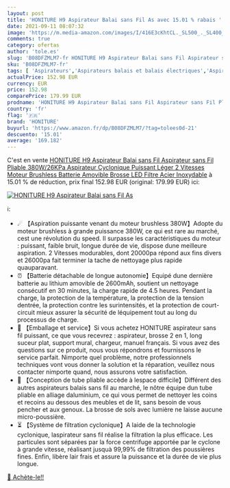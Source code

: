 ```yaml
---
layout: post
title: 'HONITURE H9 Aspirateur Balai sans Fil As avec 15.01 % rabais '
date: 2021-09-11 08:07:32
image: 'https://m.media-amazon.com/images/I/416E3cKhtCL._SL500_._SL400_.jpg'
comments: true
category: ofertas
author: 'tole.es'
slug: 'B08DFZMLM7-fr HONITURE H9 Aspirateur Balai sans Fil Aspirateur sans Fil...'
sku: 'B08DFZMLM7-fr'
tags: [ 'Aspirateurs','Aspirateurs balais et balais électriques','Aspirateurs, entretien des sols et nettoyeurs de vitres','Cuisine et Maison','honiture', ]
actualPrice: 152.98 EUR
currency: EUR
price: 152.98
comparePrice: 179.99 EUR
prodname: 'HONITURE H9 Aspirateur Balai sans Fil Aspirateur sans Fil Pliable 380W/26KPa Aspirateur Cyclonique Puissant Léger 2 Vitesses Moteur Brushless Batterie Amovible Brosse LED Filtre Acier Inoxydable'
country: 'fr'
flag: '🇫🇷'
brand: 'HONITURE'
buyurl: 'https://www.amazon.fr/dp/B08DFZMLM7/?tag=tolees0d-21'
descuento: '15.01'
average: '169.182'
---
```


C'est en vente [HONITURE H9 Aspirateur Balai sans Fil Aspirateur sans Fil Pliable 380W/26KPa Aspirateur Cyclonique Puissant Léger 2 Vitesses Moteur Brushless Batterie Amovible Brosse LED Filtre Acier Inoxydable](https://www.amazon.fr/dp/B08DFZMLM7/?tag=tolees0d-21)  à  15.01 % de réduction, prix final  152.98 EUR (original: 179.99 EUR) ici:

[![HONITURE H9 Aspirateur Balai sans Fil As](https://m.media-amazon.com/images/I/416E3cKhtCL._SL500_._SL400_.jpg)](https://www.amazon.fr/dp/B08DFZMLM7/?tag=tolees0d-21)

ℹ️:

- ☄ 【Aspiration puissante venant du moteur brushless 380W】Adopte du moteur brushless à grande puissance 380W, ce qui est rare au marché, cest une révolution du speed. Il surpasse les caractéristiques du moteur : puissant, faible bruit, longue durée de vie, dispose dune meilleure aspiration. 2 Vitesses modurables, dont 20000pa répond aux fins divers et 26000pa fait terminer la tache de nettoyage plus rapide quauparavant.
- ⏰ 【Batterie détachable de longue autonomie】Equipé dune dernière batterie au lithium amovible de 2600mAh, soutient un nettoyage consécutif en 30 minutes, la charge rapide de 4.5 heures. Pendant la charge, la protection de la température, la protection de la tension dentrée, la protection contre les surintensités, et la protection de court-circuit mieux assurer la sécurité de léquipement tout au long du processus de charge.
- 💝 【Emballage et service】Si vous achetez HONITURE aspirateur sans fil puissant, ce que vous recevrez : aspirateur, brosse 2 en 1, long suceur plat, support mural, chargeur, manuel français. Si vous avez des questions sur ce produit, nous vous répondrons et fournissons le service parfait. Nimporte quel problème, notre professionnels techniques vont vous donner la solution et la réparation, veuillez nous contacter nimporte quand, nous assurons votre satisfaction.
- 🦾 【Conception de tube pliable accède à lespace difficile】Différent des autres aspirateurs balais sans fil au marché, le nôtre équipe dun tube pliable en alliage daluminium, ce qui vous permet de nettoyer les coins et recoins au dessous des meubles et de lit, sans besoin de vous pencher et aux genoux. La brosse de sols avec lumière ne laisse aucune micro-poussière.
- ⏳ 【Système de filtration cyclonique】A laide de la technologie cyclonique, laspirateur sans fil réalise la filtration la plus efficace. Les particules sont séparées par la force centrifuge apportée par le cyclone à grande vitesse, réalisant jusquà 99,99% de filtration des poussières fines. Enfin, libère lair frais et assure la puissance et la durée de vie plus longue.

[🛒 Achète-le!!](https://www.amazon.fr/dp/B08DFZMLM7/?tag=tolees0d-21)
